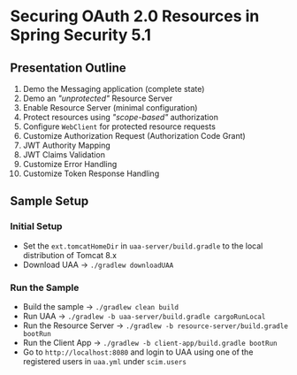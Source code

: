# Securing OAuth 2.0 Resources in Spring Security 5.1

## Presentation Outline

1. Demo the Messaging application (complete state)
2. Demo an _"unprotected"_ Resource Server
3. Enable Resource Server (minimal configuration)
4. Protect resources using _"scope-based"_ authorization 
5. Configure `WebClient` for protected resource requests
6. Customize Authorization Request (Authorization Code Grant)
7. JWT Authority Mapping
8. JWT Claims Validation
9. Customize Error Handling
10. Customize Token Response Handling

## Sample Setup

### Initial Setup

- Set the `ext.tomcatHomeDir` in `uaa-server/build.gradle` to the local distribution of Tomcat 8.x
- Download UAA -> `./gradlew downloadUAA`

### Run the Sample

- Build the sample -> `./gradlew clean build`
- Run UAA -> `./gradlew -b uaa-server/build.gradle cargoRunLocal`
- Run the Resource Server -> `./gradlew -b resource-server/build.gradle bootRun`
- Run the Client App -> `./gradlew -b client-app/build.gradle bootRun`
- Go to `http://localhost:8080` and login to UAA using one of the registered users in `uaa.yml` under `scim.users`
